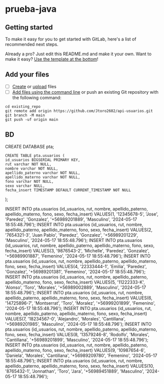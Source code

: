 # prueba-java



## Getting started

To make it easy for you to get started with GitLab, here's a list of recommended next steps.

Already a pro? Just edit this README.md and make it your own. Want to make it easy? [Use the template at the bottom](#editing-this-readme)!

## Add your files

- [ ] [Create](https://docs.gitlab.com/ee/user/project/repository/web_editor.html#create-a-file) or [upload](https://docs.gitlab.com/ee/user/project/repository/web_editor.html#upload-a-file) files
- [ ] [Add files using the command line](https://docs.gitlab.com/ee/gitlab-basics/add-file.html#add-a-file-using-the-command-line) or push an existing Git repository with the following command:

```
cd existing_repo
git remote add origin https://github.com/Jtoro2602/api-usuarios.git
git branch -M main
git push -uf origin main
```

## BD
CREATE DATABASE pta;


    CREATE TABLE pta.usuarios (
	id_usuarios BIGSERIAL PRIMARY KEY,
	rut varchar NOT NULL,
	nombre varchar NOT NULL,
	apellido_paterno varchar NOT NULL,
	apellido_materno varchar NOT NULL,
	fono varchar NOT NULL,
	sexo varchar NULL,
	fecha_insert TIMESTAMP DEFAULT CURRENT_TIMESTAMP NOT NULL
);


INSERT INTO pta.usuarios
(id_usuarios, rut, nombre, apellido_paterno, apellido_materno, fono, sexo, fecha_insert)
VALUES(1, '12345678-5', 'Jose', 'Paredez', 'Gonzalez', '+56989201889', 'Masculino', '2024-05-17 18:55:48.796');
INSERT INTO pta.usuarios
(id_usuarios, rut, nombre, apellido_paterno, apellido_materno, fono, sexo, fecha_insert)
VALUES(2, '7654321-3', 'Juan Pablo', 'Paredez', 'Gonzalez', '+56989201229', 'Masculino', '2024-05-17 18:55:48.796');
INSERT INTO pta.usuarios
(id_usuarios, rut, nombre, apellido_paterno, apellido_materno, fono, sexo, fecha_insert)
VALUES(3, '9876543-2', 'Michelle', 'Paredez', 'Gonzalez', '+56989901887', 'Femenino', '2024-05-17 18:55:48.796');
INSERT INTO pta.usuarios
(id_usuarios, rut, nombre, apellido_paterno, apellido_materno, fono, sexo, fecha_insert)
VALUES(4, '22333444-1', 'Emilia', 'Paredez', 'Gonzalez', '+56989201381', 'Femenino', '2024-05-17 18:55:48.796');
INSERT INTO pta.usuarios
(id_usuarios, rut, nombre, apellido_paterno, apellido_materno, fono, sexo, fecha_insert)
VALUES(5, '11222333-K', 'Alonso', 'Toro', 'Morales', '+56989002889', 'Masculino', '2024-05-17 18:55:48.796');
INSERT INTO pta.usuarios
(id_usuarios, rut, nombre, apellido_paterno, apellido_materno, fono, sexo, fecha_insert)
VALUES(6, '14725896-7', 'Montserrat', 'Toro', 'Moralez', '+56999201899', 'Femenino', '2024-05-17 18:55:48.796');
INSERT INTO pta.usuarios
(id_usuarios, rut, nombre, apellido_paterno, apellido_materno, fono, sexo, fecha_insert)
VALUES(7, '18234567-0', 'Alejandro', 'Morales', 'Cantillana', '+56989201985', 'Masculino', '2024-05-17 18:55:48.796');
INSERT INTO pta.usuarios
(id_usuarios, rut, nombre, apellido_paterno, apellido_materno, fono, sexo, fecha_insert)
VALUES(8, '13579246-8', 'Rodolfo', 'Morales', 'Cantillana', '+56989201899', 'Masculino', '2024-05-17 18:55:48.796');
INSERT INTO pta.usuarios
(id_usuarios, rut, nombre, apellido_paterno, apellido_materno, fono, sexo, fecha_insert)
VALUES(9, '10987654-6', 'Daniela', 'Morales', 'Cantillana', '+56989209780', 'Femenino', '2024-05-17 18:55:48.796');
INSERT INTO pta.usuarios
(id_usuarios, rut, nombre, apellido_paterno, apellido_materno, fono, sexo, fecha_insert)
VALUES(10, '8765432-1', 'Jonnathan', 'Toro', 'Jara', '+56989451889', 'Masculino', '2024-05-17 18:55:48.796');
